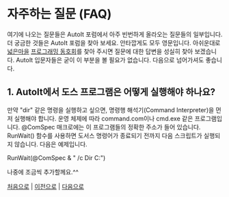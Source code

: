 ﻿# 자주하는 질문 (FAQ)

여기에 나오는 질문들은 AutoIt 포럼에서 아주 빈번하게 올라오는 질문들의 일부입니다. 더 궁금한 것들은 AutoIt 포럼을 찾아 보세요. 안타깝게도 모두 영문입니다. 아쉬운대로 [넓은마을](http://web.kbuwel.or.kr) [프로그래밍 동호회](http://web.kbuwel.or.kr/?cl=int)를 찾아 주시면 질문에 대한 답변을 성실히 찾아 보겠습니다. AutoIt 입문자들은 굳이 이 부분을 볼 필요가 없습니다. 다음으로 넘어가셔도 좋습니다. 

## 1. AutoIt에서 도스 프로그램은 어떻게 실행해야 하나요?

만약 "dir" 같은 명령을 실행하고 싶으면, 명령행 해석기(Command Interpreter)을 먼저 실행해야 합니다. 운영 체제에 따라 command.com이나 cmd.exe 같은 프로그램입니다. @ComSpec 매크로에는 이 프로그램들의 정확한 주소가 들어 있습니다. RunWait() 함수를 사용하면 도서스 명령어가 종료되기 전까지 다음 스크립트가 실행되지 않습니다. 다음은 예제입니다. 

RunWait(@ComSpec & " /c Dir C:\") 

나중에 조금씩 추가할께요.^^

[처음으로](../readme.md) | [이전으로](03-install.md) | [다음으로](../2-using/01-runningScripts.md)
